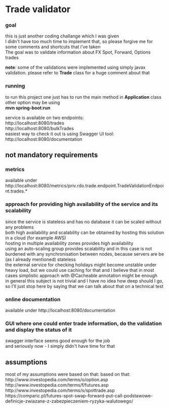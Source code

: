 <h1>Trade validator</h1>
<h3>goal</h3>
this is just another coding challange which I was given<br>
I didn't have too much time to implement that, so please forgive me for some comments and shortcuts that i've taken<br>
The goal was to validate information about FX Spot, Forward, Options trades

**note**: some of the validations were implemented using simply javax validation. please refer to **Trade** class for a huge comment about that

<h3>running</h3>

to run this project one just has to run the main method in **Application** class<br>
other option may be using<br>
**mvn spring-boot:run**

service is available on two endpoints:<br>
http://localhost:8080/trades <br>
http://localhost:8080/bulkTrades <br>
easiest way to check it out is using Swagger UI tool:<br>
http://localhost:8080/documentation <br>

<h2> not mandatory requirements </h2>
<h3> metrics </h3>
available under http://localhost:8080/metrics/priv.rdo.trade.endpoint.TradeValidationEndpoint.trades.* 

<h3>approach for providing high availability of the service and its scalability</h3>
since the service is stateless and has no database it can be scaled without any problems<br>
both high availability and scalability can be obtained by hosting this solution in a cloud (for example AWS)<br>
hosting in multiple availability zones provides high availability<br>
using an auto-scaling group provides scalability and in this case is not burdened with any synchronisation between nodes, because servers are be (as I already mentioned) 
stateless<br>
the external service for checking holidays might become unstable under heavy load, but we could use caching for that and I believe that in most cases simplistic approach with 
@Cacheable annotation might be enough<br>
in general this subject is not trivial and I have no idea how deep should I go, so I'll just stop here by saying that we can talk about that on a technical test

<h3>online documentation</h3>
available under http://localhost:8080/documentation

<h3>GUI where one could enter trade information, do the validation and display the status of it</h3>
swagger interface seems good enough for the job<br>
and seriously now - I simply didn't have time for that

<h2> assumptions </h2>
most of my assumptions were based on that: based on that:<br>
http://www.investopedia.com/terms/o/option.asp<br>
http://www.investopedia.com/terms/f/futures.asp<br>
http://www.investopedia.com/terms/s/spottrade.asp<br>
https://comparic.pl/futures-spot-swap-forward-put-call-podstawowe-definicje-zwiazane-z-zabezpieczeniem-ryzyka-walutowego/<br>
